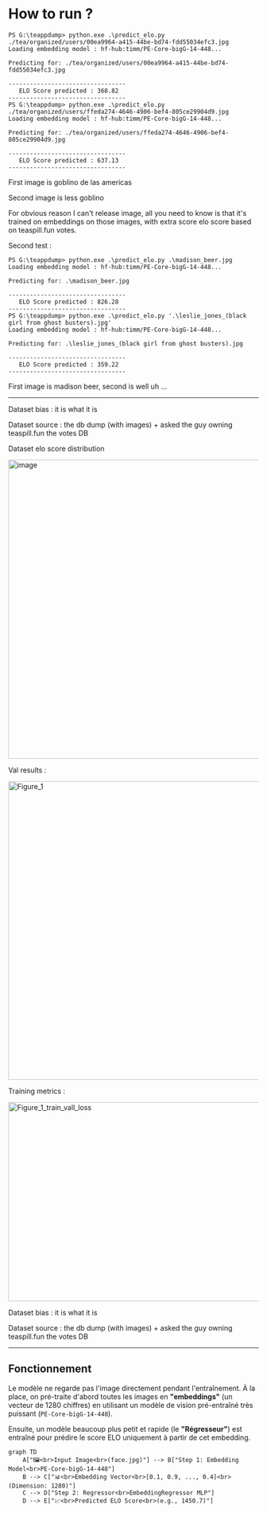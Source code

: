 # How to run ? 


```text
PS G:\teappdump> python.exe .\predict_elo.py ./tea/organized/users/00ea9964-a415-44be-bd74-fdd55034efc3.jpg
Loading embedding model : hf-hub:timm/PE-Core-bigG-14-448...

Predicting for: ./tea/organized/users/00ea9964-a415-44be-bd74-fdd55034efc3.jpg

---------------------------------
   ELO Score predicted : 368.82
---------------------------------
PS G:\teappdump> python.exe .\predict_elo.py ./tea/organized/users/ffeda274-4646-4906-bef4-805ce29904d9.jpg
Loading embedding model : hf-hub:timm/PE-Core-bigG-14-448...

Predicting for: ./tea/organized/users/ffeda274-4646-4906-bef4-805ce29904d9.jpg

---------------------------------
   ELO Score predicted : 637.13
---------------------------------
```




First image is goblino de las americas

Second image is less goblino

For obvious reason I can't release image, all you need to know is that it's trained on embeddings on those images, with extra score elo score based on teaspill.fun votes.



Second test : 


```text
PS G:\teappdump> python.exe .\predict_elo.py .\madison_beer.jpg
Loading embedding model : hf-hub:timm/PE-Core-bigG-14-448...

Predicting for: .\madison_beer.jpg

---------------------------------
   ELO Score predicted : 826.28
---------------------------------
PS G:\teappdump> python.exe .\predict_elo.py '.\leslie_jones_(black girl from ghost busters).jpg'
Loading embedding model : hf-hub:timm/PE-Core-bigG-14-448...

Predicting for: .\leslie_jones_(black girl from ghost busters).jpg

---------------------------------
   ELO Score predicted : 359.22
---------------------------------
```


First image is madison beer, second is well uh ...





------------

Dataset bias : it is what it is

Dataset source : the db dump (with images) + asked the guy owning teaspill.fun the votes DB


Dataset elo score distribution 

<img width="1188" height="601" alt="image" src="https://github.com/user-attachments/assets/3bb30101-cf66-44ca-8f94-4001189523ee" />


Val results  : 

<img width="600" height="600" alt="Figure_1" src="https://github.com/user-attachments/assets/ce0a5366-45e1-4ec1-afe3-5404831b3b93" />


Training metrics : 

<img width="700" height="400" alt="Figure_1_train_vall_loss" src="https://github.com/user-attachments/assets/49c5ad54-c75f-40ca-bd71-ff0b9eb4ddee" />


Dataset bias : it is what it is

Dataset source : the db dump (with images) + asked the guy owning teaspill.fun the votes DB

---

## Fonctionnement

Le modèle ne regarde pas l'image directement pendant l'entraînement. À la place, on pré-traite d'abord toutes les images en **"embeddings"** (un vecteur de 1280 chiffres) en utilisant un modèle de vision pré-entraîné très puissant (`PE-Core-bigG-14-448`).

Ensuite, un modèle beaucoup plus petit et rapide (le **"Régresseur"**) est entraîné pour prédire le score ELO uniquement à partir de cet embedding.

```mermaid
graph TD
    A["🖼️<br>Input Image<br>(face.jpg)"] --> B["Step 1: Embedding Model<br>PE-Core-bigG-14-448"]
    B --> C["📊<br>Embedding Vector<br>[0.1, 0.9, ..., 0.4]<br>(Dimension: 1280)"]
    C --> D["Step 2: Regressor<br>EmbeddingRegressor MLP"]
    D --> E["📈<br>Predicted ELO Score<br>(e.g., 1450.7)"]

```
